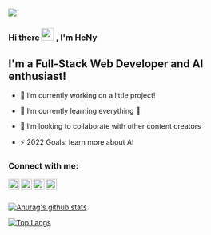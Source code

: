 # ![](https://komarev.com/ghpvc/?username=HeNy007&color=ff69b4)

### Hi there <img src="https://media.giphy.com/media/hvRJCLFzcasrR4ia7z/giphy.gif" width="25px"> , I'm HeNy

## I'm a Full-Stack Web Developer and AI enthusiast!

- 🔭 I’m currently working on a little project!

- 🌱 I’m currently learning everything 🤣

- 👯 I’m looking to collaborate with other content creators

- ⚡ 2022 Goals: learn more about AI


### Connect with me:

[<img align="left" alt="heny007 | LinkedIn" width="22px" src="https://cdn.jsdelivr.net/npm/simple-icons@v3/icons/youtube.svg" />][linkedin]

[<img align="left" alt="heny007 | Facebook" width="22px" src="https://cdn.jsdelivr.net/npm/simple-icons@v3/icons/facebook.svg" />][facebook]

[<img align="left" alt="heny007 | Twitter" width="22px" src="https://cdn.jsdelivr.net/npm/simple-icons@v3/icons/twitter.svg" />][twitter]

[<img align="left" alt="heny007 | LinkedIn" width="22px" src="https://cdn.jsdelivr.net/npm/simple-icons@v3/icons/youtube.svg" />][youtube]

[linkedin]: https://www.linkedin.com/in/heny-ben-hamed-aaa99322b

[facebook]: https://www.facebook.com/hani.banihamad.7/

[twitter]: https://twitter.com/HeNyBn

[youtube]: https://www.youtube.com/henybnhamed

<br />

<br />

[![Anurag's github stats](https://github-readme-stats.vercel.app/api?username=HeNy007)](https://github.com/anuraghazra/github-readme-stats)

[![Top Langs](https://github-readme-stats.vercel.app/api/top-langs/?username=HeNy007&layout=compact)](https://github.com/anuraghazra/github-readme-stats)
